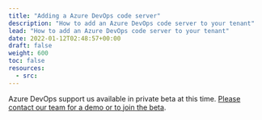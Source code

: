 ```yaml
---
title: "Adding a Azure DevOps code server"
description: "How to add an Azure DevOps code server to your tenant"
lead: "How to add an Azure DevOps code server to your tenant"
date: 2022-01-12T02:48:57+00:00
draft: false
weight: 600
toc: false
resources:
  - src:
---
```


Azure DevOps support us available in private beta at this time. [Please contact our team for a demo or to join the beta](http://blubracket.com/contact-sales/).
